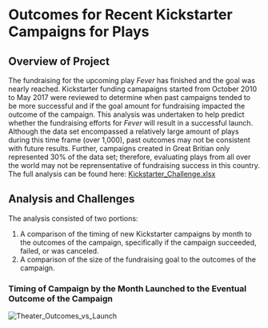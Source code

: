 # Outcomes for Recent Kickstarter Campaigns for Plays
## Overview of Project
The fundraising for the upcoming play _Fever_ has finished and the goal was nearly reached.  Kickstarter funding camapaigns started from October 2010 to May 2017 were reviewed to determine when past campaigns tended to be more successful and if the goal amount for fundraising impacted the outcome of the campaign.  This analysis was undertaken to help predict whether the fundraising efforts for _Fever_ will result in a successful launch.  Although the data set encompassed a relatively large amount of plays during this time frame (over 1,000), past outcomes may not be consistent with future results.  Further, campaigns created in Great Britian only represented 30% of the data set; therefore, evaluating plays from all over the world may not be reprensentative of fundraising success in this country.  The full analysis can be found here:  [Kickstarter_Challenge.xlsx](https://github.com/clevkelz/kickstarter-analysis/files/8882965/Kickstarter_Challenge.xlsx)
## Analysis and Challenges
The analysis consisted of two portions:
1. A comparison of the timing of new Kickstarter campaigns by month to the outcomes of the campaign, specifically if the campaign succeeded, failed, or was canceled.
2. A comparison of the size of the fundraising goal to the outcomes of the campaign.
### Timing of Campaign by the Month Launched to the Eventual Outcome of the Campaign
![Theater_Outcomes_vs_Launch](https://user-images.githubusercontent.com/106293233/173169399-51edc18a-26ad-483d-a658-84b8f758de84.png)
